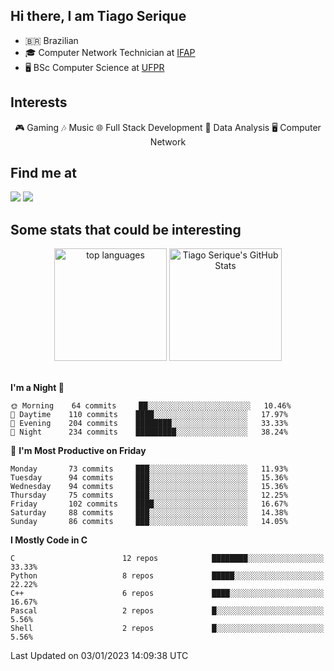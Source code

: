
<h2> Hi there, I am Tiago Serique</h2>

<div>
	<ul>
		<li>🇧🇷 Brazilian</li>
		<li>🎓 Computer Network Technician at <a href="https://www.ifap.edu.br/">IFAP</a></li>
		<li>🖥️ BSc Computer Science at <a href="https://www.ufpr.br/portalufpr/">UFPR</a></li>
	</ul>
</div>


<h2>Interests</h2>

<div align="center">
	🎮 Gaming 🎶 Music 🌐 Full Stack Development 🎲 Data Analysis 🖥️ Computer Network
</div>

<h2>Find me at</h2>

<div>
	<a href="https://www.linkedin.com/in/tiago-serique"><img src="https://img.shields.io/badge/LinkedIn-0077B5?style=for-the-badge&logo=linkedin&logoColor=white"></a>
	<a href="https://www.instagram.com/tecseit/"><img src="https://img.shields.io/badge/Instagram-E4405F?style=for-the-badge&logo=instagram&logoColor=white"></a>
</div>

<h2>Some stats that could be interesting</h2>

<div align="center">
	<img height="180em" src="https://github-readme-stats.vercel.app/api/top-langs/?layout=compact&theme=tokyonight&username=tiagoserique&langs_count=10&hide=makefile&exclude_repo=vim-mods" alt="top languages">
	<img height="180em" src="https://github-readme-stats.vercel.app/api?username=tiagoserique&count_private=true&show_icons=true&theme=tokyonight&include_all_commits=true" alt="Tiago Serique's GitHub Stats">
</div> 

<br>

<!--START_SECTION:waka-->
**I'm a Night 🦉** 

```text
🌞 Morning    64 commits     ██░░░░░░░░░░░░░░░░░░░░░░░   10.46% 
🌆 Daytime    110 commits    ████░░░░░░░░░░░░░░░░░░░░░   17.97% 
🌃 Evening    204 commits    ████████░░░░░░░░░░░░░░░░░   33.33% 
🌙 Night      234 commits    █████████░░░░░░░░░░░░░░░░   38.24%

```
📅 **I'm Most Productive on Friday** 

```text
Monday       73 commits     ███░░░░░░░░░░░░░░░░░░░░░░   11.93% 
Tuesday      94 commits     ███░░░░░░░░░░░░░░░░░░░░░░   15.36% 
Wednesday    94 commits     ███░░░░░░░░░░░░░░░░░░░░░░   15.36% 
Thursday     75 commits     ███░░░░░░░░░░░░░░░░░░░░░░   12.25% 
Friday       102 commits    ████░░░░░░░░░░░░░░░░░░░░░   16.67% 
Saturday     88 commits     ███░░░░░░░░░░░░░░░░░░░░░░   14.38% 
Sunday       86 commits     ███░░░░░░░░░░░░░░░░░░░░░░   14.05%

```


**I Mostly Code in C** 

```text
C                        12 repos            ████████░░░░░░░░░░░░░░░░░   33.33% 
Python                   8 repos             █████░░░░░░░░░░░░░░░░░░░░   22.22% 
C++                      6 repos             ████░░░░░░░░░░░░░░░░░░░░░   16.67% 
Pascal                   2 repos             █░░░░░░░░░░░░░░░░░░░░░░░░   5.56% 
Shell                    2 repos             █░░░░░░░░░░░░░░░░░░░░░░░░   5.56%

```



 Last Updated on 03/01/2023 14:09:38 UTC
<!--END_SECTION:waka-->
